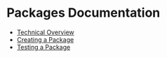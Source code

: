 # Packages Documentation 

* [Technical Overview](Technical_Overview.md)
* [Creating a Package](Creating_a_Package.md)
* [Testing a Package](Testing.md)
